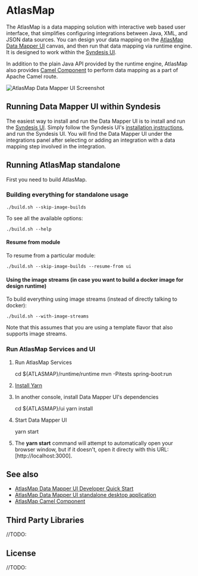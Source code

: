 # AtlasMap
The AtlasMap is a data mapping solution with interactive web based user interface, that simplifies configuring integrations between Java, XML, and JSON data sources. You can design your data mapping on the [AtlasMap Data Mapper UI](ui/README.md) canvas, and then run that data mapping via runtime engine. It is designed to work within the [Syndesis UI](https://github.com/syndesisio/syndesis).

In addition to the plain Java API provided by the runtime engine, AtlasMap also provides [Camel Component](camel/README.md) to perform data mapping as a part of Apache Camel route.


![AtlasMap Data Mapper UI Screenshot](https://raw.githubusercontent.com/atlasmap/atlasmap/master/ui/docs/datamapper.png)

## Running Data Mapper UI within Syndesis ##

The easiest way to install and run the Data Mapper UI is to install and run the [Syndesis UI](https://github.com/syndesisio/syndesis). Simply follow the Syndesis UI's [installation instructions](https://github.com/syndesisio/syndesis), and run the Syndesis UI. You will find the Data Mapper UI under the integrations panel after selecting or adding an integration with a data mapping step involved in the integration.

## Running AtlasMap standalone ##

First you need to build AtlasMap.

### Building everything for standalone usage

    ./build.sh --skip-image-builds

To see all the available options:

    ./build.sh --help
    
#### Resume from module    
To resume from a particular module:

    ./build.sh --skip-image-builds --resume-from ui
    
#### Using the image streams (in case you want to build a docker image for design runtime)
To build everything using image streams (instead of directly talking to docker):

    ./build.sh --with-image-streams
    
Note that this assumes that you are using a template flavor that also supports image streams.

### Run AtlasMap Services and UI

1. Run AtlasMap Services

    cd ${ATLASMAP}/runtime/runtime
    mvn -Pitests spring-boot:run

2. [Install Yarn](https://yarnpkg.com/lang/en/docs/install/)

3. In another console, install Data Mapper UI's dependencies

    cd ${ATLASMAP}/ui
    yarn install

4. Start Data Mapper UI

    yarn start

5. The **yarn start** command will attempt to automatically open your browser window, but if it doesn't, open it directy with this URL: [http://localhost:3000].


## See also ##
* [AtlasMap Data Mapper UI Developer Quick Start](ui/README.md)
* [AtlasMap Data Mapper UI standalone desktop application](app/README.md)
* [AtlasMap Camel Component](camel/README.md)

## Third Party Libraries ##

//TODO: 

## License ##

//TODO: 

